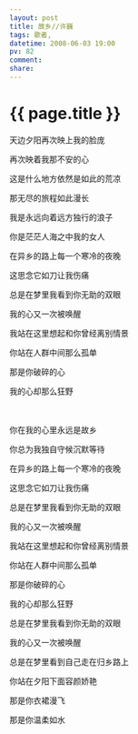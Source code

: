 ```yaml
---
layout: post
title: 故乡//许巍
tags: 歌者,
datetime: 2008-06-03 19:00
pv: 82
comment: 
share: 
---
```


{{ page.title }}
================

 <p>天边夕阳再次映上我的脸庞</p><p>再次映着我那不安的心</p><p>这是什么地方依然是如此的荒凉</p><p>那无尽的旅程如此漫长</p><p>我是永远向着远方独行的浪子</p><p>你是茫茫人海之中我的女人</p><p>在异乡的路上每一个寒冷的夜晚</p><p>这思念它如刀让我伤痛</p><p>总是在梦里我看到你无助的双眼</p><p>我的心又一次被唤醒</p><p>我站在这里想起和你曾经离别情景</p><p>你站在人群中间那么孤单</p><p>那是你破碎的心</p><p>我的心却那么狂野</p><p> </p><p><br /><br />你在我的心里永远是故乡</p><p>你总为我独自守候沉默等待</p><p>在异乡的路上每一个寒冷的夜晚</p><p>这思念它如刀让我伤痛</p><p>总是在梦里我看到你无助的双眼</p><p>我的心又一次被唤醒</p><p>我站在这里想起和你曾经离别情景</p><p>你站在人群中间那么孤单</p><p>那是你破碎的心</p><p>我的心却那么狂野</p><p>总是在梦里我看到你无助的双眼</p><p>我的心又一次被唤醒</p><p>总是在梦里看到自己走在归乡路上</p><p>你站在夕阳下面容颜娇艳</p><p>那是你衣裙漫飞</p><p>那是你温柔如水</p> 

